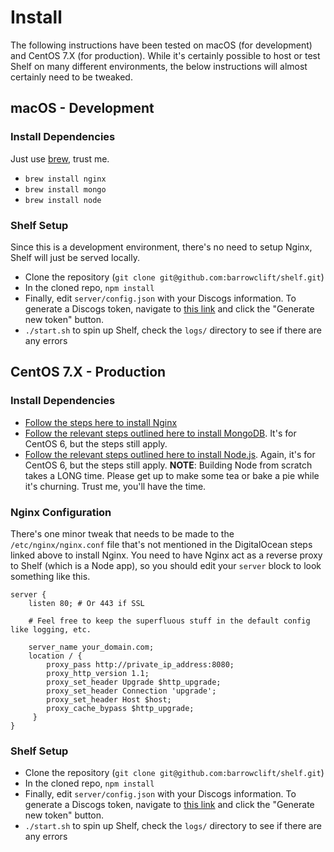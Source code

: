 # Install

The following instructions have been tested on macOS (for development) and CentOS 7.X (for production). While it's certainly possible to host or test Shelf on many different environments, the below instructions will almost certainly need to be tweaked.

## macOS - Development

### Install Dependencies

Just use [brew](https://brew.sh), trust me.

* `brew install nginx`
* `brew install mongo`
* `brew install node`

### Shelf Setup

Since this is a development environment, there's no need to setup Nginx, Shelf will just be served locally.

* Clone the repository (`git clone git@github.com:barrowclift/shelf.git`)
* In the cloned repo, `npm install`
* Finally, edit `server/config.json` with your Discogs information. To generate a Discogs token, navigate to [this link](https://www.discogs.com/settings/developers) and click the "Generate new token" button.
* `./start.sh` to spin up Shelf, check the `logs/` directory to see if there are any errors

## CentOS 7.X - Production

### Install Dependencies

* [Follow the steps here to install Nginx](https://www.digitalocean.com/community/tutorials/how-to-install-nginx-on-centos-7)
* [Follow the relevant steps outlined here to install MongoDB](https://www.liquidweb.com/kb/how-to-install-mongodb-on-centos-6/). It's for CentOS 6, but the steps still apply.
* [Follow the relevant steps outlined here to install Node.js](https://www.digitalocean.com/community/tutorials/how-to-install-and-run-a-node-js-app-on-centos-6-4-64bit). Again, it's for CentOS 6, but the steps still apply. __NOTE__: Building Node from scratch takes a LONG time. Please get up to make some tea or bake a pie while it's churning. Trust me, you'll have the time.

### Nginx Configuration

There's one minor tweak that needs to be made to the `/etc/nginx/nginx.conf` file that's not mentioned in the DigitalOcean steps linked above to install Nginx. You need to have Nginx act as a reverse proxy to Shelf (which is a Node app), so you should edit your `server` block to look something like this.

```
server {
    listen 80; # Or 443 if SSL

    # Feel free to keep the superfluous stuff in the default config like logging, etc.

    server_name your_domain.com;
    location / {
        proxy_pass http://private_ip_address:8080;
        proxy_http_version 1.1;
        proxy_set_header Upgrade $http_upgrade;
        proxy_set_header Connection 'upgrade';
        proxy_set_header Host $host;
        proxy_cache_bypass $http_upgrade;
     }
}
```

### Shelf Setup

* Clone the repository (`git clone git@github.com:barrowclift/shelf.git`)
* In the cloned repo, `npm install`
* Finally, edit `server/config.json` with your Discogs information. To generate a Discogs token, navigate to [this link](https://www.discogs.com/settings/developers) and click the "Generate new token" button.
* `./start.sh` to spin up Shelf, check the `logs/` directory to see if there are any errors
